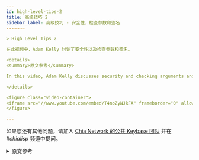 ```yaml
---
id: high-level-tips-2
title: 高级技巧 2
sidebar_label: 高级技巧 - 安全性、检查参数和签名
---~~‌~~

> High Level Tips 2

在此视频中，Adam Kelly 讨论了安全性以及检查参数和签名。

<details>
<summary>原文参考</summary>

In this video, Adam Kelly discusses security and checking arguments and signatures. 

</details>

<figure class="video-container">
<iframe src="//www.youtube.com/embed/T4noZyNJkFA" frameborder="0" allowfullscreen width="100%"></iframe>
</figure>

---
```


如果您还有其他问题，请加入 [Chia Network 的公共 Keybase 团队](https://keybase.io/team/chia_network.public) 并在 *#chialisp* 频道中提问。

<details>
<summary>原文参考</summary>

If you have further questions, join [Chia Network's public Keybase team](https://keybase.io/team/chia_network.public) and ask in the *#chialisp* channel.

</details>
